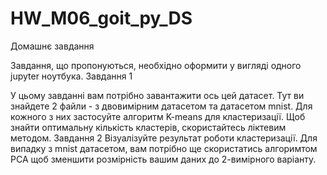 # HW_M06_goit_py_DS
Домашнє завдання

Завдання, що пропонуються, необхідно оформити у вигляді одного jupyter ноутбука.
Завдання 1

У цьому завданні вам потрібно завантажити ось цей датасет. Тут ви знайдете 2 файли - з двовимірним датасетом та датасетом mnist. Для кожного з них застосуйте алгоритм K-means для кластеризації. Щоб знайти оптимальну кількість кластерів, скористайтесь ліктевим методом.
Завдання 2
Візуалізуйте результат роботи кластеризації. Для випадку з mnist датасетом, вам потрібно ще скористатись алгоримтом PCA щоб зменшити розмірність вашим даних до 2-вимірного варіанту.
